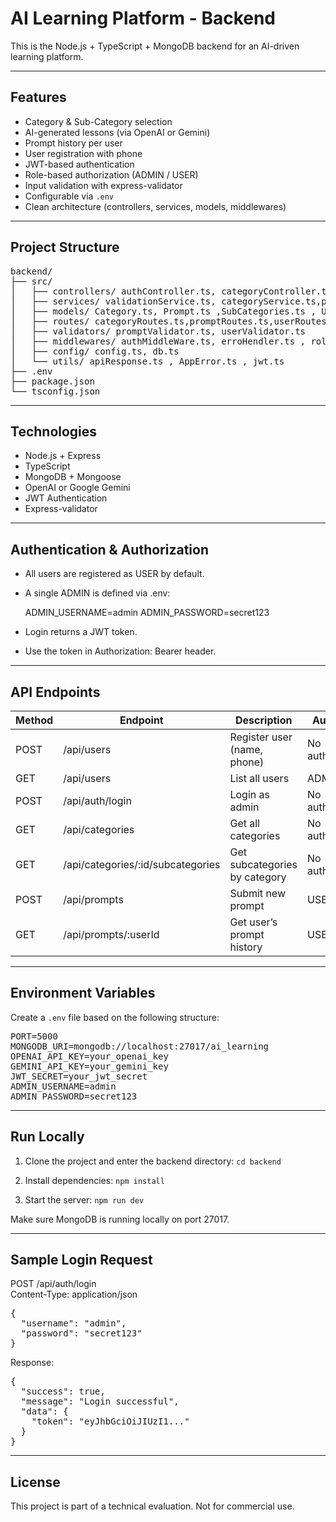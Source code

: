 # AI Learning Platform - Backend

This is the Node.js + TypeScript + MongoDB backend for an AI-driven learning platform.

---

## Features

- Category & Sub-Category selection
- AI-generated lessons (via OpenAI or Gemini)
- Prompt history per user
- User registration with phone
- JWT-based authentication
- Role-based authorization (ADMIN / USER)
- Input validation with express-validator
- Configurable via `.env`
- Clean architecture (controllers, services, models, middlewares)

---

## Project Structure
<pre>
backend/
├── src/
│   ├── controllers/ authController.ts, categoryController.ts,promptController.ts,userController.ts
│   ├── services/ validationService.ts, categoryService.ts,promptService.ts,userService.ts
│   ├── models/ Category.ts, Prompt.ts ,SubCategories.ts , User.ts
│   ├── routes/ categoryRoutes.ts,promptRoutes.ts,userRoutes.ts
│   ├── validators/ promptValidator.ts, userValidator.ts
│   ├── middlewares/ authMiddleWare.ts, erroHendler.ts , roleMiddleware.ts , validateRequest.ts
│   ├── config/ config.ts, db.ts
│   └── utils/ apiResponse.ts , AppError.ts , jwt.ts
├── .env
├── package.json
└── tsconfig.json
</pre>
---

## Technologies

- Node.js + Express
- TypeScript
- MongoDB + Mongoose
- OpenAI or Google Gemini
- JWT Authentication
- Express-validator

---

## Authentication & Authorization

- All users are registered as USER by default.
- A single ADMIN is defined via .env:

  ADMIN_USERNAME=admin
  ADMIN_PASSWORD=secret123

- Login returns a JWT token.
- Use the token in Authorization: Bearer <token> header.

---

## API Endpoints

| Method | Endpoint                              | Description                            | Auth        |
|--------|---------------------------------------|----------------------------------------|-------------|
| POST   | /api/users                            | Register user (name, phone)            |  No auth  |
| GET    | /api/users                            | List all users                         |  ADMIN     |
| POST   | /api/auth/login                       | Login as admin                         |  No auth  |
| GET    | /api/categories                       | Get all categories                     |  No auth  |
| GET    | /api/categories/:id/subcategories     | Get subcategories by category          |  No auth  |
| POST   | /api/prompts                          | Submit new prompt                      |  USER      |
| GET    | /api/prompts/:userId                  | Get user’s prompt history              |  USER      |

---

## Environment Variables

Create a `.env` file based on the following structure:
<pre>
PORT=5000  
MONGODB_URI=mongodb://localhost:27017/ai_learning  
OPENAI_API_KEY=your_openai_key  
GEMINI_API_KEY=your_gemini_key  
JWT_SECRET=your_jwt_secret  
ADMIN_USERNAME=admin  
ADMIN_PASSWORD=secret123
</pre>
---

## Run Locally

1. Clone the project and enter the backend directory:
   ```cd backend```

2. Install dependencies:
   ```npm install```

3. Start the server:
   ```npm run dev```

Make sure MongoDB is running locally on port 27017.

---

## Sample Login Request

POST /api/auth/login  
Content-Type: application/json
<pre>
{
  "username": "admin",
  "password": "secret123"
}
</pre>
Response:
<pre>
{
  "success": true,
  "message": "Login successful",
  "data": {
    "token": "eyJhbGciOiJIUzI1..."
  }
}
</pre>
---

## License

This project is part of a technical evaluation. Not for commercial use.



